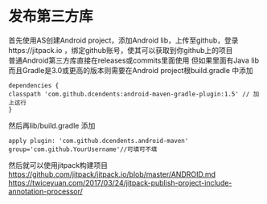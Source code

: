 # 发布第三方库
首先使用AS创建Android project，添加Android lib，上传至github，登录https://jitpack.io ，绑定github账号，使其可以获取到你github上的项目  
普通Android第三方库直接在releases或commits里面使用
但如果里面有Java lib而且Gradle是3.0或更高的版本则需要在Android project根build.gradle 中添加
```
dependencies {
classpath 'com.github.dcendents:android-maven-gradle-plugin:1.5' // 加上这行
}
```
然后再lib/build.gradle
添加
```
apply plugin: 'com.github.dcendents.android-maven'  
group='com.github.YourUsername'//可填可不填
```
然后就可以使用jitpack构建项目  
https://github.com/jitpack/jitpack.io/blob/master/ANDROID.md  
https://twiceyuan.com/2017/03/24/jitpack-publish-project-include-annotation-processor/